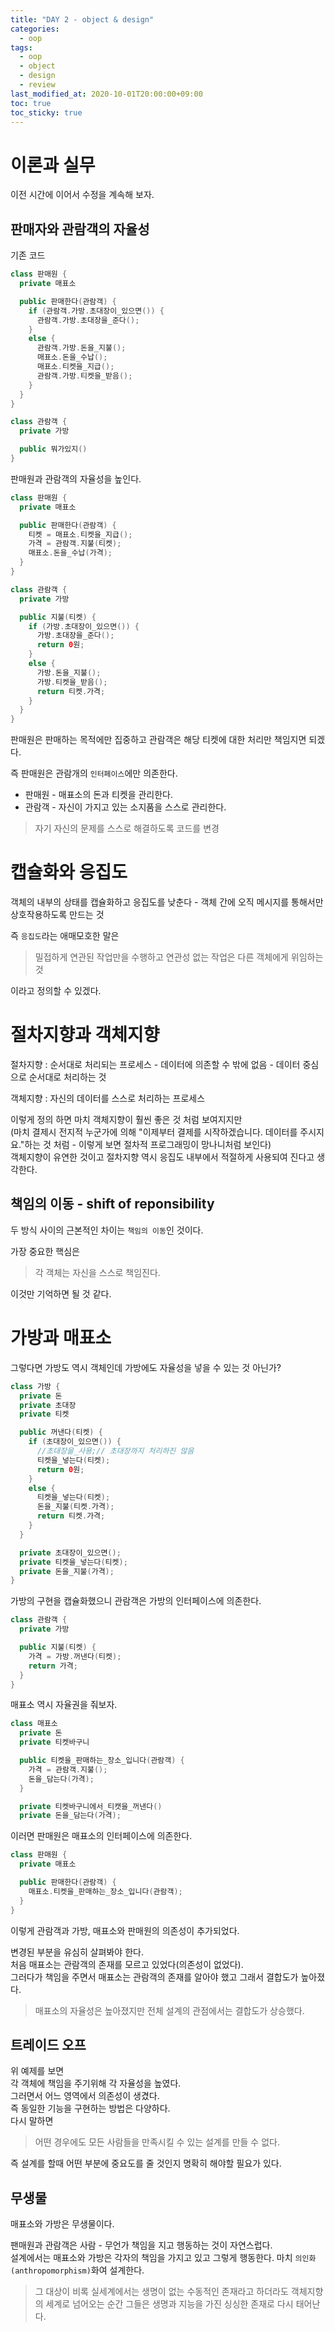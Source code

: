 ```yaml
---
title: "DAY 2 - object & design"
categories: 
  - oop
tags:
  - oop
  - object
  - design
  - review
last_modified_at: 2020-10-01T20:00:00+09:00
toc: true
toc_sticky: true
---
```


# 이론과 실무

이전 시간에 이어서 수정을 계속해 보자.  

## 판매자와 관람객의 자율성

기존 코드
```java
class 판매원 {
  private 매표소

  public 판매한다(관람객) {
    if (관람객.가방.초대장이_있으면()) {
      관람객.가방.초대장을_준다();
    } 
    else {
      관람객.가방.돈을_지불();
      매표소.돈을_수납();
      매표소.티켓을_지급();
      관람객.가방.티켓을_받음();
    }
  }
}
```

```java
class 관람객 {
  private 가방

  public 뭐가있지()
}
```

판매원과 관람객의 자율성을 높인다.  
```java
class 판매원 {
  private 매표소

  public 판매한다(관람객) {
    티켓 = 매표소.티켓을_지급();
    가격 = 관람객.지불(티켓);
    매표소.돈을_수납(가격);
  }
}
```

```java
class 관람객 {
  private 가방

  public 지불(티켓) {
    if (가방.초대장이_있으면()) {
      가방.초대장을_준다();
      return 0원;
    } 
    else {
      가방.돈을_지불();
      가방.티켓을_받음();
      return 티켓.가격;
    }
  }
}
```

판매원은 판매하는 목적에만 집중하고 관람객은 해당 티켓에 대한 처리만 책임지면 되겠다.

즉 판매원은 관람개의 `인터페이스`에만 의존한다.

- 판매원 - 매표소의 돈과 티켓을 관리한다.  
- 관람객 - 자신이 가지고 있는 소지품을 스스로 관리한다.  

> 자기 자신의 문제를 스스로 해결하도록 코드를 변경

# 캡슐화와 응집도

객체의 내부의 상태를 캡슐화하고 응집도를 낮춘다 - 객체 간에 오직 메시지를 통해서만 상호작용하도록 만드는 것

즉 `응집도`라는 애매모호한 말은  

> 밀접하게 연관된 작업만을 수행하고 연관성 없는 작업은 다른 객체에게 위임하는 것

이라고 정의할 수 있겠다.


# 절차지향과 객체지향

절차지향 : 순서대로 처리되는 프로세스 - 데이터에 의존할 수 밖에 없음 - 데이터 중심으로 순서대로 처리하는 것

객체지향 : 자신의 데이터를 스스로 처리하는 프로세스

이렇게 정의 하면 마치 객체지향이 훨씬 좋은 것 처럼 보여지지만  
(마치 결제시 전지적 누군가에 의해 "이제부터 결제를 시작하겠습니다. 데이터를 주시지요."하는 것 처럼 - 이렇게 보면 절차적 프로그래밍이 망나니처럼 보인다)  
객체지향이 유연한 것이고 절차지향 역시 응집도 내부에서 적절하게 사용되여 진다고 생각한다.


## 책임의 이동 - shift of reponsibility

두 방식 사이의 근본적인 차이는 `책임의 이동`인 것이다.

가장 중요한 핵심은

> 각 객체는 자신을 스스로 책임진다.

이것만 기억하면 될 것 같다.

# 가방과 매표소

그렇다면 가방도 역시 객체인데 가방에도 자율성을 넣을 수 있는 것 아닌가?
```java
class 가방 {
  private 돈
  private 초대장
  private 티켓

  public 꺼낸다(티켓) {
    if (초대장이_있으면()) {
      //초대장을_사용;// 초대장까지 처리하진 않음
      티켓을_넣는다(티켓);
      return 0원;
    } 
    else {
      티켓을_넣는다(티켓);
      돈을_지불(티켓.가격);
      return 티켓.가격;
    }
  }

  private 초대장이_있으면();
  private 티켓을_넣는다(티켓);
  private 돈을_지불(가격);
}
```

가방의 구현을 캡슐화했으니 관람객은 가방의 인터페이스에 의존한다.
```java
class 관람객 {
  private 가방

  public 지불(티켓) {
    가격 = 가방.꺼낸다(티켓);
    return 가격;
  }
}
```

매표소 역시 자율권을 줘보자.
```java
class 매표소 
  private 돈
  private 티켓바구니

  public 티켓을_판매하는_장소_입니다(관람객) {
    가격 = 관람객.지불();
    돈을_담는다(가격);
  }

  private 티켓바구니에서_티캣을_꺼낸다()
  private 돈을_담는다(가격);
```

이러면 판매원은 매표소의 인터페이스에 의존한다.
```java
class 판매원 {
  private 매표소

  public 판매한다(관람객) {
    매표소.티켓을_판매하는_장소_입니다(관람객);
  }
}
```

이렇게 관람객과 가방, 매표소와 판매원의 의존성이 추가되었다.

변경된 부분을 유심히 살펴봐야 한다.  
처음 매표소는 관람객의 존재를 모르고 있었다(의존성이 없었다).  
그러다가 책임을 주면서 매표소는 관람객의 존재를 알아야 했고 그래서 결합도가 높아졌다.  

> 매표소의 자율성은 높아졌지만 전체 설계의 관점에서는 결합도가 상승했다.

## 트레이드 오프

위 예제를 보면   
각 객체에 책임을 주기위해 각 자율성을 높였다.  
그러면서 어느 영역에서 의존성이 생겼다.  
즉 동일한 기능을 구현하는 방법은 다양하다.  
다시 말하면

> 어떤 경우에도 모든 사람들을 만족시킬 수 있는 설계를 만들 수 없다.

즉 설계를 할때 어떤 부분에 중요도를 줄 것인지 명확히 해야할 필요가 있다.

## 무생물

매표소와 가방은 무생물이다.

팬매원과 관람객은 사람 - 무언가 책임을 지고 행동하는 것이 자연스럽다.  
설계에서는 매표소와 가방은 각자의 책임을 가지고 있고 그렇게 행동한다. 마치 `의인화(anthropomorphism)`화여 설계한다.

> 그 대상이 비록 실세계에서는 생명이 없는 수동적인 존재라고 하더라도 객체지향의 세계로 넘어오는 순간 그들은 생명과 지능을 가진 싱싱한 존재로 다시 태어난다.

